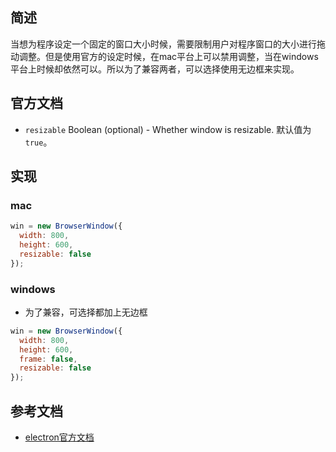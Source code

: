 ## 简述

当想为程序设定一个固定的窗口大小时候，需要限制用户对程序窗口的大小进行拖动调整。但是使用官方的设定时候，在mac平台上可以禁用调整，当在windows平台上时候却依然可以。所以为了兼容两者，可以选择使用无边框来实现。



## 官方文档

- `resizable` Boolean (optional) - Whether window is resizable. 默认值为 `true`。



## 实现

### mac

```javascript
win = new BrowserWindow({
  width: 800,
  height: 600,
  resizable: false
});
```



### windows

* 为了兼容，可选择都加上无边框

```javascript
win = new BrowserWindow({
  width: 800,
  height: 600,
  frame: false,
  resizable: false
});
```



## 参考文档

* [electron官方文档](https://www.electronjs.org/docs/api/browser-window#new-browserwindowoptions)